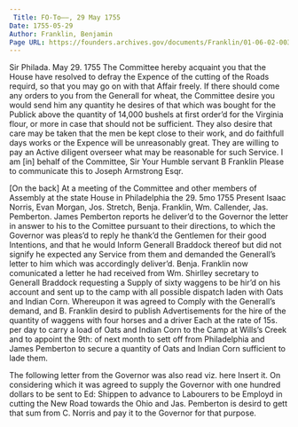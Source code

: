 ```yaml
---
 Title: FO-To——, 29 May 1755
Date: 1755-05-29
Author: Franklin, Benjamin
Page URL: https://founders.archives.gov/documents/Franklin/01-06-02-0032
---
```



Sir
Philada. May 29. 1755
The Committee hereby acquaint you that the House have resolved to defray the Expence of the cutting of the Roads requird, so that you may go on with that Affair freely. If there should come any orders to you from the Generall for wheat, the Committee desire you would send him any quantity he desires of that which was bought for the Publick above the quantity of 14,000 bushels at first order’d for the Virginia flour, or more in case that should not be sufficient. They also desire that care may be taken that the men be kept close to their work, and do faithfull days works or the Expence will be unreasonably great. They are willing to pay an Active diligent overseer what may be reasonable for such Service.
I am [in] behalf of the Committee, Sir Your Humble servant
B Franklin
Please to communicate this to Joseph Armstrong Esqr.



[On the back]
At a meeting of the Committee and other members of Assembly at the state House in Philadelphia the 29. 5mo 1755
Present Isaac Norris, Evan Morgan, Jos. Stretch, Benja. Franklin, Wm. Callender, Jas. Pemberton.
James Pemberton reports he deliver’d to the Governor the letter in answer to his to the Comittee pursuant to their directions, to which the Governor was pleas’d to reply he thank’d the Gentlemen for their good Intentions, and that he would Inform Generall Braddock thereof but did not signify he expected any Service from them and demanded the Generall’s letter to him which was accordingly deliver’d.
Benja. Franklin now comunicated a letter he had received from Wm. Shirlley secretary to Generall Braddock requesting a Supply of sixty waggens to be hir’d on his account and sent up to the camp with all possible dispatch laden with Oats and Indian Corn. Whereupon it was agreed to Comply with the Generall’s demand, and B. Franklin desird to publish Advertisements for the hire of the quantity of waggens with four horses and a driver Each at the rate of 15s. per day to carry a load of Oats and Indian Corn to the Camp at Wills’s Creek and to appoint the 9th: of next month to sett off from Philadelphia and James Pemberton to secure a quantity of Oats and Indian Corn sufficient to lade them.

The following letter from the Governor was also read viz. here Insert it.
On considering which it was agreed to supply the Governor with one hundred dollars to be sent to Ed: Shippen to advance to Labourers to be Employd in cutting the New Road towards the Ohio and Jas. Pemberton is desird to gett that sum from C. Norris and pay it to the Governor for that purpose.


